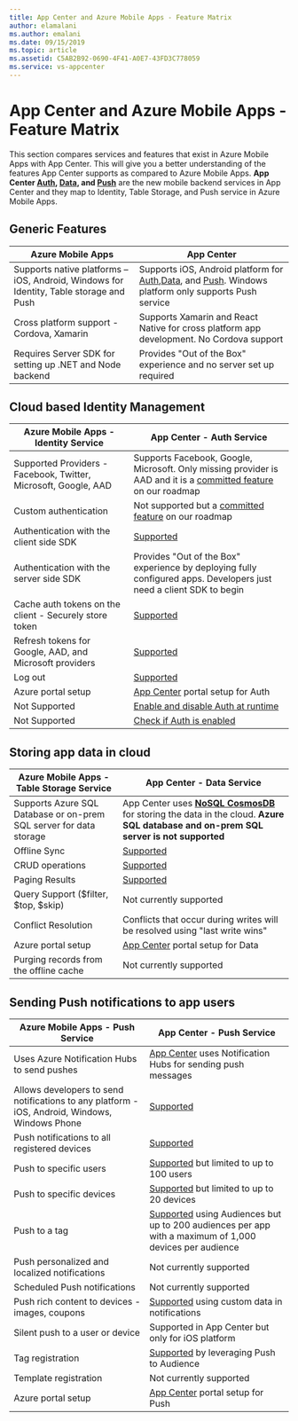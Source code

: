 ```yaml
---
title: App Center and Azure Mobile Apps - Feature Matrix
author: elamalani
ms.author: emalani
ms.date: 09/15/2019
ms.topic: article
ms.assetid: C5AB2B92-0690-4F41-A0E7-43FD3C778059
ms.service: vs-appcenter
---
```


# App Center and Azure Mobile Apps - Feature Matrix

This section compares services and features that exist in Azure Mobile Apps with App Center. This will give you a better understanding of the features App Center supports as compared to Azure Mobile Apps. **App Center [Auth](https://aka.ms/appcenterauth), [Data](https://aka.ms/appcenterauth), and [Push](https://docs.microsoft.com/en-us/appcenter/push/)** are the new mobile backend services in App Center and they map to Identity, Table Storage, and Push service in Azure Mobile Apps.

## **Generic Features**

|                     Azure Mobile Apps                                              |                                             App Center                     |
|------------------------------------------------------------------------------------|----------------------------------------------------------------------------|
| Supports native platforms – iOS, Android, Windows for Identity, Table storage and Push | Supports iOS, Android platform for [Auth](https://aka.ms/appcenterauth),[Data](https://aka.ms/appcenterdata), and [Push](https://docs.microsoft.com/en-us/appcenter/push/). Windows platform only supports Push service|
| Cross platform support - Cordova, Xamarin  | Supports Xamarin and React Native for cross platform app development. No Cordova support |                             
| Requires Server SDK for setting up .NET and Node backend | Provides "Out of the Box" experience and no server set up required |

##  **Cloud based Identity Management**

|                  Azure Mobile Apps - Identity Service                                  |                                    App Center - Auth Service            |
|------------------------------------------------------------------------------------|----------------------------------------------------------------------------|
| Supported Providers - Facebook, Twitter, Microsoft, Google, AAD | Supports Facebook, Google, Microsoft. Only missing provider is AAD and it is a [committed feature](https://github.com/Microsoft/appcenter/wiki/Roadmap#auth) on our roadmap|
| Custom authentication | Not supported but a [committed feature](https://github.com/Microsoft/appcenter/wiki/Roadmap#auth) on our roadmap|                             
| Authentication with the client side SDK | [Supported](https://docs.microsoft.com/en-us/appcenter/auth/getting-started) |
| Authentication with the server side SDK | Provides "Out of the Box" experience by deploying fully configured apps. Developers just need a client SDK to begin |
| Cache auth tokens on the client - Securely store token | [Supported](https://docs.microsoft.com/en-us/appcenter/sdk/auth/android#get-access-token-and-id-token) |
| Refresh tokens for Google, AAD, and Microsoft providers |[Supported](https://docs.microsoft.com/en-us/appcenter/sdk/auth/android#get-access-token-and-id-token) |
| Log out | [Supported](https://docs.microsoft.com/en-us/appcenter/sdk/auth/android#sign-out) |
| Azure portal setup | [App Center](https://appcenter.ms) portal setup for Auth |
| Not Supported | [Enable and disable Auth at runtime](https://docs.microsoft.com/en-us/appcenter/sdk/auth/android#enable-or-disable-app-center-auth-at-runtime) |
| Not Supported | [Check if Auth is enabled](https://docs.microsoft.com/en-us/appcenter/sdk/auth/android#check-if-app-center-auth-is-enabled) |


##  **Storing app data in cloud**

|                  Azure Mobile Apps - Table Storage Service                                  |                              App Center - Data Service            |
|------------------------------------------------------------------------------------|----------------------------------------------------------------------------|
| Supports Azure SQL Database or on-prem SQL server for data storage | App Center uses **[NoSQL CosmosDB](https://appcenter.ms)** for storing the data in the cloud. **Azure SQL database and on-prem SQL server is not supported** |
| Offline Sync| [Supported](https://docs.microsoft.com/en-us/appcenter/data/#offline) |
| CRUD operations | [Supported](https://docs.microsoft.com/en-us/appcenter/sdk/data/android) |
| Paging Results | [Supported](https://docs.microsoft.com/en-us/appcenter/sdk/data/android#pagination) |
| Query Support ($filter, $top, $skip)| Not currently supported |
| Conflict Resolution | Conflicts that occur during writes will be resolved using "last write wins" |
| Azure portal setup | [App Center](https://docs.microsoft.com/en-us/appcenter/data/getting-started) portal setup for Data |
| Purging records from the offline cache | Not currently supported |


##  **Sending Push notifications to app users**

|                  Azure Mobile Apps - Push Service                                  |                              App Center - Push Service            |
|------------------------------------------------------------------------------------|-------------------------------------------------------------------|
| Uses Azure Notification Hubs to send pushes | [App Center](https://docs.microsoft.com/en-us/appcenter/push/) uses Notification Hubs for sending push messages |
| Allows developers to send notifications to any platform - iOS, Android, Windows, Windows Phone | [Supported](https://docs.microsoft.com/en-us/appcenter/push/app-config) |
| Push notifications to all registered devices | [Supported](https://docs.microsoft.com/en-us/appcenter/push/send-notification#target) |
| Push to specific users | [Supported](https://docs.microsoft.com/en-us/appcenter/push/push-to-user) but limited to up to 100 users |
| Push to specific devices | [Supported](https://docs.microsoft.com/en-us/appcenter/push/send-notification#target) but limited to up to 20 devices |
| Push to a tag | [Supported](https://docs.microsoft.com/en-us/appcenter/push/send-notification#audiences) using Audiences but up to 200 audiences per app with a maximum of 1,000 devices per audience |
| Push personalized and localized notifications | Not currently supported |
| Scheduled Push notifications | Not currently supported |
| Push rich content to devices - images, coupons | [Supported](https://docs.microsoft.com/en-us/appcenter/sdk/push/android#custom-data-in-your-notifications) using custom data in notifications |
| Silent push to a user or device | Supported in App Center but only for iOS platform |
| Tag registration | [Supported](https://docs.microsoft.com/en-us/appcenter/push/send-notification#audiences) by leveraging Push to Audience |
| Template registration | Not currently supported |
| Azure portal setup | [App Center](https://docs.microsoft.com/en-us/appcenter/push/service-config) portal setup for Push |
